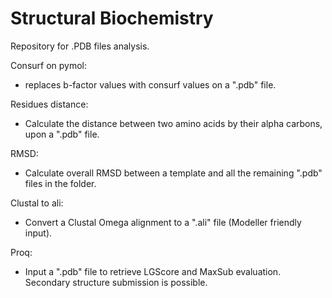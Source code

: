 # Structural Biochemistry

Repository for .PDB files analysis.

Consurf on pymol:
- replaces b-factor values with consurf values on a ".pdb" file.

Residues distance:
- Calculate the distance between two amino acids by their alpha carbons, upon a ".pdb" file. 

RMSD:
- Calculate overall RMSD between a template and all the remaining ".pdb" files in the folder.

Clustal to ali:
- Convert a Clustal Omega alignment to a ".ali" file (Modeller friendly input). 

Proq:
- Input a ".pdb" file to retrieve LGScore and MaxSub evaluation. Secondary structure submission is possible. 